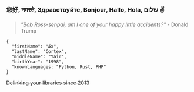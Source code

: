### 您好, नमस्ते, Здравствуйте, Bonjour, Hallo, Hola, שלום ✌️
> *"Bob Ross-senpai, am I one of your happy little accidents?"* - Donald Trump

```
{
  "firstName": "Æx",
  "lastName": "Cortex",
  "middleName": "Yair",
  "birthYear": "1998",
  "knownLanguages: "Python, Rust, PHP"
}
```
~~Delinking your libraries since 2013~~

<!--
**northbridgeone/northbridgeone** is a ✨ _special_ ✨ repository because its `README.md` (this file) appears on your GitHub profile.

Here are some ideas to get you started:

- 🔭 I’m currently working on ...
- 🌱 I’m currently learning ...
- 👯 I’m looking to collaborate on ...
- 🤔 I’m looking for help with ...
- 💬 Ask me about ...
- 📫 How to reach me: ...
- 😄 Pronouns: ...
- ⚡ Fun fact: ...
-->

